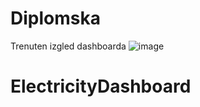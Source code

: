 # Diplomska

Trenuten izgled dashboarda
![image](https://github.com/NBreskvar/Diplomska/assets/130916834/7cc7819f-8142-487f-aa31-6cb3d44c1f3b)
# ElectricityDashboard
